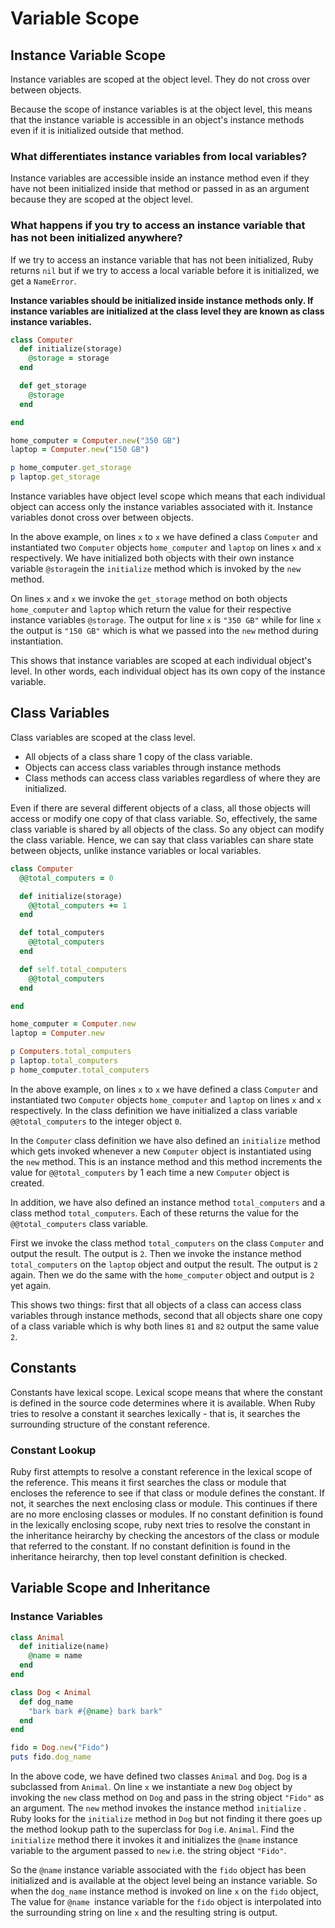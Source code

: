 # Variable Scope

## Instance Variable Scope

Instance variables are scoped at the object level. They do not cross over between objects.

Because the scope of instance variables is at the object level, this means that the instance variable is accessible in an object's instance methods even if it is initialized outside that method.

### What differentiates instance variables from local variables?

Instance variables are accessible inside an instance method even if they have not been initialized inside that method or passed in as an argument because they are scoped at the object level. 

### What happens if you try to access an instance variable that has not been initialized anywhere?

If we try to access an instance variable that has not been initialized, Ruby returns `nil` but if we try to access a local variable before it is initialized, we get a `NameError`.

**Instance variables should be initialized inside instance methods only. If instance variables are initialized at the class level they are known as class instance variables.**

```ruby
class Computer
  def initialize(storage)
    @storage = storage
  end

  def get_storage
    @storage
  end

end

home_computer = Computer.new("350 GB")
laptop = Computer.new("150 GB")

p home_computer.get_storage
p laptop.get_storage 

```

Instance variables have object level scope which means that each individual object can access only the instance variables associated with it. Instance variables donot cross over between objects.

In the above example, on lines `x` to `x` we have defined a class `Computer` and instantiated two `Computer` objects `home_computer` and `laptop` on lines `x` and `x` respectively. We have initialized both objects with their own instance variable `@storage`in the `initialize` method which is invoked by the `new` method. 

On lines `x` and `x` we invoke the `get_storage` method on both objects `home_computer` and `laptop` which return the value for their respective instance variables `@storage`. The output for line `x` is `"350 GB"` while for line `x` the output is `"150 GB"` which is what we passed into the `new` method during instantiation.

This shows that instance variables are scoped at each individual object's level. In other words, each individual object has its own copy of the instance variable.

## Class Variables

Class variables are scoped at the class level.

- All objects of a class share 1 copy of the class variable. 
- Objects can access class variables through instance methods
- Class methods can access class variables regardless of where they are initialized.

Even if there are several different objects of a class, all those objects will access or modify one copy of that class variable. So, effectively, the same class variable is shared by all objects of the class. So any object can modify the class variable. Hence, we can say that class variables can share state between objects, unlike instance variables or local variables.

```ruby
class Computer
  @@total_computers = 0

  def initialize(storage)
    @@total_computers += 1
  end

  def total_computers
    @@total_computers
  end

  def self.total_computers
    @@total_computers
  end

end

home_computer = Computer.new
laptop = Computer.new

p Computers.total_computers
p laptop.total_computers
p home_computer.total_computers

```

In the above example, on lines `x` to `x` we have defined a class `Computer` and instantiated two `Computer` objects `home_computer` and `laptop` on lines `x` and `x` respectively. In the class definition we have initialized a class variable `@@total_computers` to the integer object `0`. 

In the `Computer` class definition we have also defined an `initialize` method which gets invoked whenever a new `Computer` object is instantiated using the `new` method. This is an instance method and this method increments the value for `@@total_computers` by 1 each time a new `Computer` object is created.

In addition, we have also defined an instance method `total_computers` and a class method `total_computers`. Each of these returns the value for the `@@total_computers` class variable.

First we invoke the class method `total_computers` on the class `Computer` and output the result. The output is `2`. Then we invoke the instance method `total_computers` on the `laptop` object and output the result. The output is `2` again. Then we do the same with the `home_computer` object and output is `2 `yet again.

This shows two things: first that all objects of a class can access class variables through instance methods, second that all objects share one copy of a class variable which is why both lines `81` and `82` output the same value `2`.

## Constants

Constants have lexical scope. Lexical scope means that where the constant is defined in the source code determines where it is available. When Ruby tries to resolve a constant it searches lexically - that is, it searches the surrounding structure of the constant reference. 


### Constant Lookup

Ruby first attempts to resolve a constant reference in the lexical scope of the reference. This means it first searches the class or module that encloses the reference to see if that class or module defines the constant. If not, it searches the next enclosing class or module. This continues if there are no more enclosing classes or modules.  If no constant definition is found in the lexically enclosing scope, ruby next tries to resolve the constant in the inheritance heirarchy by checking the ancestors of the class or module that referred to the constant.
If no constant definition is found in the inheritance heirarchy, then top level constant definition is checked.

## Variable Scope and Inheritance

### Instance Variables

```ruby
class Animal
  def initialize(name)
    @name = name
  end
end

class Dog < Animal
  def dog_name
    "bark bark #{@name} bark bark"
  end
end

fido = Dog.new("Fido")
puts fido.dog_name
```

In the above code, we have defined two classes `Animal` and `Dog`. `Dog` is a subclassed from `Animal`. On line `x` we instantiate a new `Dog` object by invoking the `new` class method on `Dog` and pass in the string object `"Fido"` as an argument. The `new` method invokes the instance method `initialize` . Ruby looks for the `initialize` method in `Dog` but not finding it there goes up the method lookup path to the superclass for `Dog` i.e. `Animal`. Find the `initialize` method there it invokes it and initializes the `@name` instance variable to the argument passed to `new` i.e. the string object `"Fido"`. 

So the `@name` instance variable associated with the `fido` object has been initialized and is available at the object level being an instance variable. So when the `dog_name` instance method is invoked on line `x` on the `fido` object, The value for `@name `instance variable for the `fido` object is interpolated into the surrounding string on line `x` and the resulting string is output.